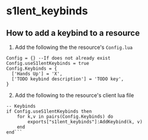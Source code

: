 # s1lent_keybinds

## How to add a keybind to a resource
1. Add the following the the resource's `Config.lua` 

```
Config = {} --If does not already exist
Config.useS1lentKeybinds = true
Config.Keybinds = {
  ['Hands Up'] = 'X',
  ['TODO keybind description'] = 'TODO key',
}
```
2. Add the following to the resource's client lua file

```
-- Keybinds
if Config.useS1lentKeybinds then
    for k,v in pairs(Config.Keybinds) do
        exports["s1lent_keybinds"]:AddKeybind(k, v)
    end
end```
